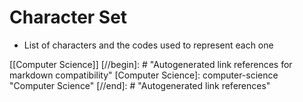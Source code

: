 # Character Set

- List of characters and the codes used to represent each one

[[Computer Science]]
[//begin]: # "Autogenerated link references for markdown compatibility"
[Computer Science]: computer-science "Computer Science"
[//end]: # "Autogenerated link references"